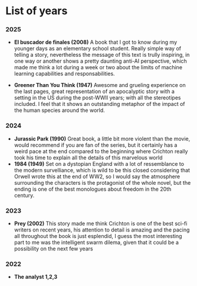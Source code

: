 # List of years

### 2025

- **El buscador de finales (2008)**
  A book that I got to know during my younger days as an elementary school student. Really simple way of telling a story, nevertheless the message of this text is trully inspiring, in one way or another shows a pretty daunting anti-AI perspective, which made me think a lot during a week or two about the limits of machine learning capabilities and responsabilities.

- **Greener Than You Think (1947)**
 Awesome and grueling experience on the last pages, great representation of an apocalyptic story with a setting in the US during the post-WWII years; with all the stereotipes included. I feel that it shows an outstanding metaphor of the impact of the human species around the world.

### 2024

- **Jurassic Park (1990)**
  Great book, a little bit more violent than the movie, would recommend if you are fan of the series, but it certainly has a weird pace at the end compared to the beginning where Crichton really took his time to explain all the details of this marvelous world
- **1984 (1949)**
  Set on a dystopian England with a lot of ressemblance to the modern survelliance, which is wild to be this closed considering that Orwell wrote this at the end of WW2, so I would say the atmosphere surrounding the characters is the protagonist of the whole novel, but the ending is one of the best monologues about freedom in the 20th century.

### 2023

- **Prey (2002)**
  This story made me think Crichton is one of the best sci-fi writers on recent years, his attention to detail is amazing and the pacing all throughout the book is just esplendid, I guess the most interesting part to me was the intelligent swarm dilema, given that it could be a possibility on the next few years

### 2022

- **The analyst 1,2,3**

